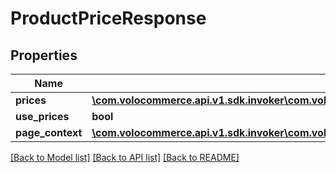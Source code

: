 # ProductPriceResponse

## Properties
Name | Type | Description | Notes
------------ | ------------- | ------------- | -------------
**prices** | [**\com.volocommerce.api.v1.sdk.invoker\com.volocommerce.api.v1.sdk.model\ProductPriceResponseBean[]**](ProductPriceResponseBean.md) |  | [optional] 
**use_prices** | **bool** |  | [optional] 
**page_context** | [**\com.volocommerce.api.v1.sdk.invoker\com.volocommerce.api.v1.sdk.model\PageContext**](PageContext.md) |  | [optional] 

[[Back to Model list]](../README.md#documentation-for-models) [[Back to API list]](../README.md#documentation-for-api-endpoints) [[Back to README]](../README.md)


